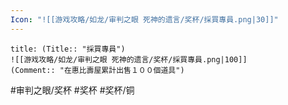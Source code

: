 ```yaml
---
Icon: "![[游戏攻略/如龙/审判之眼 死神的遗言/奖杯/採買專員.png|30]]"
---
```

```ad-common-bronze-trophy
title: (Title:: "採買專員")
![[游戏攻略/如龙/审判之眼 死神的遗言/奖杯/採買專員.png|100]]
(Comment:: "在惠比壽屋累計出售１００個道具")
```

#审判之眼/奖杯 #奖杯 #奖杯/铜
